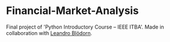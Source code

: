 # Financial-Market-Analysis
Final project of 'Python Introductory Course – IEEE ITBA'. 
Made in collaboration with [Leandro Blödorn](https://github.com/leanblod).
